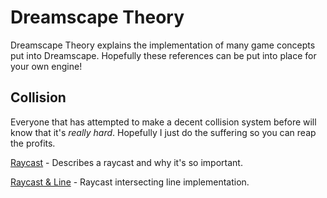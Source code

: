 # Dreamscape Theory
Dreamscape Theory explains the implementation of many game concepts put into Dreamscape. Hopefully these references can be put into place for your own engine!

## Collision
Everyone that has attempted to make a decent collision system before will know that it's *really hard*. Hopefully I just do the suffering so you can reap the profits.

[Raycast](raycast.md) - Describes a raycast and why it's so important.

[Raycast & Line](raycastLine.md) - Raycast intersecting line implementation.
